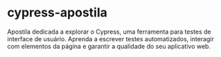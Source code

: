 # cypress-apostila
Apostila dedicada a explorar o Cypress, uma ferramenta para testes de interface de usuário. Aprenda a escrever testes automatizados, interagir com elementos da página e garantir a qualidade do seu aplicativo web.
